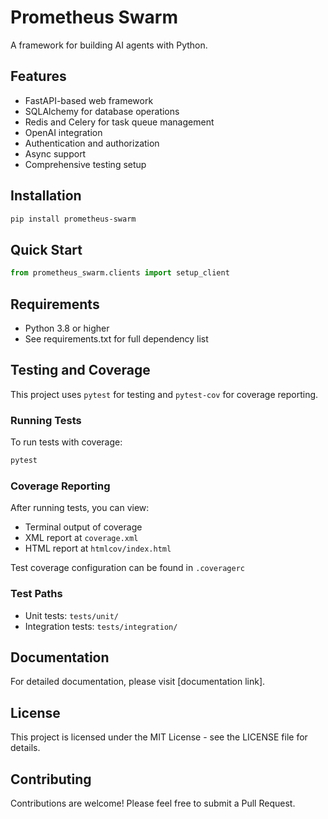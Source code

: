 # Prometheus Swarm

A framework for building AI agents with Python.

## Features

- FastAPI-based web framework
- SQLAlchemy for database operations
- Redis and Celery for task queue management
- OpenAI integration
- Authentication and authorization
- Async support
- Comprehensive testing setup

## Installation

```bash
pip install prometheus-swarm
```

## Quick Start

```python
from prometheus_swarm.clients import setup_client
```

## Requirements

- Python 3.8 or higher
- See requirements.txt for full dependency list

## Testing and Coverage

This project uses `pytest` for testing and `pytest-cov` for coverage reporting.

### Running Tests

To run tests with coverage:

```bash
pytest
```

### Coverage Reporting

After running tests, you can view:
- Terminal output of coverage 
- XML report at `coverage.xml`
- HTML report at `htmlcov/index.html`

Test coverage configuration can be found in `.coveragerc`

### Test Paths

- Unit tests: `tests/unit/`
- Integration tests: `tests/integration/`

## Documentation

For detailed documentation, please visit [documentation link].

## License

This project is licensed under the MIT License - see the LICENSE file for details.

## Contributing

Contributions are welcome! Please feel free to submit a Pull Request.